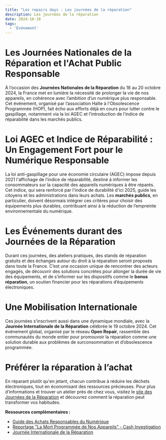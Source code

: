 ```yaml
---
title: "Les repairs days : Les journées de la réparation"
description: Les journées de la réparation
date: 2024-10-18
tags:
  - 'Événement'
---
```

<!-- image: /img/posts/repair-days-2024/repair-days-2024.webp -->

<!-- ![]({{ image }}) -->

# Les Journées Nationales de la Réparation et l'Achat Public Responsable

À l’occasion des **Journées Nationales de la Réparation** du 18 au 20 octobre 2024, la France met en lumière la nécessité de prolonger la vie de nos appareils, en cohérence avec l’ambition d’un numérique plus responsable. Cet événement, organisé par l’association Halte à l'Obsolescence Programmée (HOP), fait écho aux efforts déjà en cours pour lutter contre le gaspillage, notamment via la loi AGEC et l’introduction de l’indice de réparabilité dans les marchés publics.

# Loi AGEC et Indice de Réparabilité : Un Engagement Fort pour le Numérique Responsable

La loi anti-gaspillage pour une économie circulaire (AGEC) impose depuis 2021 l'affichage de l’indice de réparabilité, destiné à informer les consommateurs sur la capacité des appareils numériques à être réparés. Cet indice, qui sera renforcé par l'indice de durabilité d'ici 2025, guide les citoyens et les administrations dans leurs achats. Les **marchés publics**, en particulier, doivent désormais intégrer ces critères pour choisir des équipements plus durables, contribuant ainsi à la réduction de l’empreinte environnementale du numérique.

# Les Événements durant des Journées de la Réparation

Durant ces journées, des ateliers pratiques, des stands de réparation gratuits et des échanges autour du droit à la réparation seront proposés dans toute la France. C’est une occasion unique de rencontrer des acteurs engagés, de découvrir des solutions concrètes pour allonger la durée de vie des équipements, et de s’informer sur les dispositifs comme le **bonus réparation**, un soutien financier pour les réparations d’équipements électroniques.

# Une Mobilisation Internationale

Ces journées s’inscrivent aussi dans une dynamique mondiale, avec la **Journée Internationale de la Réparation** célébrée le 19 octobre 2024. Cet événement global, organisé par le réseau **Open Repair**, rassemble des communautés du monde entier pour promouvoir la réparation comme une solution durable aux problèmes de surconsommation et d’obsolescence programmée.

# Préférer la réparation à l’achat

En réparant plutôt qu'en jetant, chacun contribue à réduire les déchets électroniques, tout en économisant des ressources précieuses. Pour plus d’informations et trouver un atelier près de chez vous, visitez le [site des Journées de la Réparation](https://journeesreparation.fr/ "‌site de l'événement") et découvrez comment la réparation peut transformer vos habitudes.

<div class="fr-highlight">

**Ressources complémentaires :**

- [Guide des Achats Responsables du Numérique](https://ecoresponsable.numerique.gouv.fr/publications/guide-achat-indice-reparabilite/indice-reparabilite-et-achats-publics/ "‌PDF du guide des achats responsables de la MiNumEco")
- [Reportage "La Mort Programmée de Nos Appareils" - Cash Investigation](https://www.youtube.com/watch?v=WDv8anjeMHs "Reportage sur youtube ‌")
- [Journée Internationale de la Réparation](https://openrepair.org/international-repair-day/ "‌le site de l'événement")
</div>
